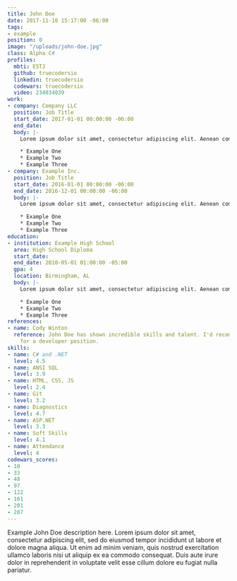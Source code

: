 ```yaml
---
title: John Doe
date: 2017-11-18 15:17:00 -06:00
tags:
- example
position: 0
image: "/uploads/john-doe.jpg"
class: Alpha C#
profiles:
  mbti: ESTJ
  github: truecodersio
  linkedin: truecodersio
  codewars: truecodersio
  video: 234034039
work:
- company: Company LLC
  position: Job Title
  start_date: 2017-01-01 00:00:00 -06:00
  end_date: 
  body: |-
    Lorem ipsum dolor sit amet, consectetur adipiscing elit. Aenean commodo mi ac nisi dignissim, in hendrerit libero tempor. In semper, est nec tincidunt feugiat, nulla nunc rutrum ante, sit amet condimentum tortor lectus eu mauris. Mauris semper pretium quam, a auctor erat posuere:

    * Example One
    * Example Two
    * Example Three
- company: Example Inc.
  position: Job Title
  start_date: 2016-01-01 00:00:00 -06:00
  end_date: 2016-12-01 00:00:00 -06:00
  body: |-
    Lorem ipsum dolor sit amet, consectetur adipiscing elit. Aenean commodo mi ac nisi dignissim, in hendrerit libero tempor. In semper, est nec tincidunt feugiat, nulla nunc rutrum ante, sit amet condimentum tortor lectus eu mauris. Mauris semper pretium quam, a auctor erat posuere:

    * Example One
    * Example Two
    * Example Three
education:
- institution: Example High School
  area: High School Diploma
  start_date: 
  end_date: 2010-05-01 01:00:00 -05:00
  gpa: 4
  location: Birmingham, AL
  body: |-
    Lorem ipsum dolor sit amet, consectetur adipiscing elit. Aenean commodo mi ac nisi dignissim, in hendrerit libero tempor. In semper, est nec tincidunt feugiat, nulla nunc rutrum ante, sit amet condimentum tortor lectus eu mauris. Mauris semper pretium quam, a auctor erat posuere:

    * Example One
    * Example Two
    * Example Three
references:
- name: Cody Winton
  reference: John Doe has shown incredible skills and talent. I'd recommend John Doe
    for a developer position.
skills:
- name: C# and .NET
  level: 4.5
- name: ANSI SQL
  level: 3.9
- name: HTML, CSS, JS
  level: 2.4
- name: Git
  level: 3.2
- name: Diagnostics
  level: 4.7
- name: ASP.NET
  level: 3.3
- name: Soft Skills
  level: 4.1
- name: Attendance
  level: 4
codewars_scores:
- 10
- 33
- 48
- 97
- 122
- 161
- 201
- 287
---
```


Example John Doe description here. Lorem ipsum dolor sit amet, consectetur adipiscing elit, sed do eiusmod tempor incididunt ut labore et dolore magna aliqua. Ut enim ad minim veniam, quis nostrud exercitation ullamco laboris nisi ut aliquip ex ea commodo consequat. Duis aute irure dolor in reprehenderit in voluptate velit esse cillum dolore eu fugiat nulla pariatur.